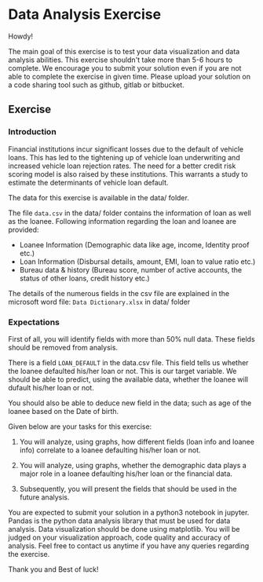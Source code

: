 # Data Analysis Exercise

Howdy!

The main goal of this exercise is to test your data visualization and data analysis abilities. This exercise shouldn't take more than 5-6 hours to complete. We encourage you to submit your solution even if you are not able to complete the exercise in given time. Please upload your solution on a code sharing tool such as github, gitlab or bitbucket.

## Exercise 

### Introduction

Financial institutions incur significant losses due to the default of vehicle loans. This has led to the tightening up of vehicle loan underwriting and increased vehicle loan rejection rates. The need for a better credit risk scoring model is also raised by these institutions. This warrants a study to estimate the determinants of vehicle loan default. 

The data for this exercise is available in the data/ folder.

The file `data.csv` in the data/ folder contains the information of loan as well as the loanee. Following information regarding the loan and loanee are provided:
-	Loanee Information (Demographic data like age, income, Identity proof etc.)
-	Loan Information (Disbursal details, amount, EMI, loan to value ratio etc.)
-	Bureau data & history (Bureau score, number of active accounts, the status of other loans, credit history etc.)

The details of the numerous fields in the csv file are explained in the microsoft word file: `Data Dictionary.xlsx` in data/ folder


### Expectations

First of all, you will identify fields with more than 50% null data. These fields should be removed from analysis. 

There is a field `LOAN_DEFAULT` in the data.csv file. This field tells us whether the loanee defaulted his/her loan or not. This is our target variable. We should be able to predict, using the available data, whether the loanee will dufault his/her loan or not.

You should also be able to deduce new field in the data; such as age of the loanee based on the Date of birth. 

Given below are your tasks for this exercise: 

1.	You will analyze, using graphs, how different fields (loan info and loanee info) correlate to a loanee defaulting his/her loan or not.
 
2.	You will analyze, using graphs, whether the demographic data plays a major role in a loanee defaulting his/her loan or the financial data.

3.	Subsequently, you will present the fields that should be used in the future analysis.



You are expected to submit your solution in a python3 notebook in jupyter. Pandas is the python data analysis library that must be used for data analysis. Data visualization should be done using matplotlib.
You will be judged on your visualization approach, code quality and accuracy of analysis. Feel free to contact us anytime if you have any queries regarding the exercise.

Thank you and Best of luck! 
